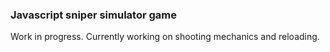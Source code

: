 ### Javascript sniper simulator game

Work in progress.
Currently working on shooting mechanics and reloading.

